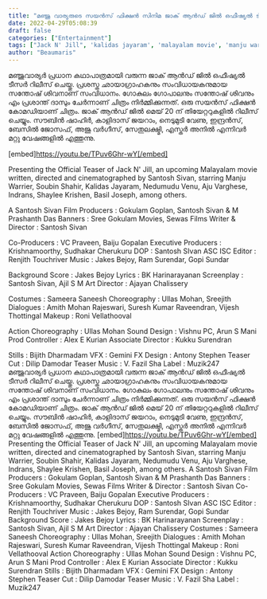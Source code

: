 ```yaml
---
title: "മഞ്ജു വാര്യരുടെ സയൻസ് ഫിക്ഷൻ സിനിമ ജാക് ആൻഡ് ജിൽ ഒഫീഷ്യൽ ടീസർ"
date: 2022-04-29T05:08:39
draft: false
categories: ["Entertainment"]
tags: ["Jack N' Jill", 'kalidas jayaram', 'malayalam movie', 'manju warrier', 'santhosh sivan', 'teaser']
author: "Beaumaris"
---
```


മഞ്ജുവാര്യർ പ്രധാന കഥാപാത്രമായി വരുന്ന ജാക് ആൻഡ് ജിൽ ഒഫീഷ്യൽ ടീസർ റിലീസ് ചെയ്തു. പ്രശസ്ത ഛായാഗ്രാഹകനും സംവിധായകനുമായ സന്തോഷ് ശിവനാണ് സംവിധാനം. ഗോകുലം ഗോപാലനും സന്തോഷ് ശിവനും എം പ്രശാന്ത് ദാസും ചേർന്നാണ് ചിത്രം നിർമ്മിക്കുന്നത്. ഒരു സയൻസ് ഫിക്ഷൻ കോമഡിയാണ് ചിത്രം. ജാക് ആൻഡ് ജിൽ മെയ് 20 ന് തിയേറ്ററുകളിൽ റിലീസ് ചെയ്യും. സൗബിൻ ഷാഹിർ, കാളിദാസ് ജയറാം, നെടുമുടി വേണു, ഇന്ദ്രൻസ്, ബേസിൽ ജോസഫ്, അജു വർഗീസ്, സേതുലക്ഷ്മി, എസ്തർ അനിൽ എന്നിവർ മറ്റു വേഷങ്ങളിൽ എത്തുന്നു.

[embed]https://youtu.be/TPuv6Ghr-wY[/embed]

Presenting the Official Teaser of Jack N' Jill, an upcoming Malayalam movie written, directed and cinematographed by Santosh Sivan, starring Manju Warrier, Soubin Shahir, Kalidas Jayaram, Nedumudu Venu, Aju Varghese, Indrans, Shaylee Krishen, Basil Joseph, among others.

A Santosh Sivan Film
Producers : Gokulam Goplan, Santosh Sivan &amp; M Prashanth Das
Banners : Sree Gokulam Movies, Sewas Films
Writer &amp; Director : Santosh Sivan

Co-Producers : VC Praveen, Baiju Gopalan
Executive Producers : Krishnamoorthy, Sudhakar Cherukuru
DOP : Santosh SIvan ASC ISC
Editor : Renjith Touchriver
Music : Jakes Bejoy, Ram Surendar, Gopi Sundar

Background Score : Jakes Bejoy
Lyrics : BK Harinarayanan
Screenplay : Santosh Sivan, Ajil S M
Art Director : Ajayan Chalissery

Costumes : Sameera Saneesh
Choreography : Ullas Mohan, Sreejith
Dialogues : Amith Mohan Rajeswari, Suresh Kumar Raveendran, Vijesh Thottingal
Makeup : Roni Vellathooval

Action Choreography : Ullas Mohan
Sound Design : Vishnu PC, Arun S Mani
Prod Controller : Alex E Kurian
Associate Director : Kukku Surendran

Stills : Bijith Dharmadam
VFX : Gemini FX
Design : Antony Stephen
Teaser Cut : Dilip Damodar
Teaser Music : V. Fazil Sha
Label : Muzik247
മഞ്ജുവാര്യർ പ്രധാന കഥാപാത്രമായി വരുന്ന ജാക് ആൻഡ് ജിൽ ഒഫീഷ്യൽ ടീസർ റിലീസ് ചെയ്തു. പ്രശസ്ത ഛായാഗ്രാഹകനും സംവിധായകനുമായ സന്തോഷ് ശിവനാണ് സംവിധാനം. ഗോകുലം ഗോപാലനും സന്തോഷ് ശിവനും എം പ്രശാന്ത് ദാസും ചേർന്നാണ് ചിത്രം നിർമ്മിക്കുന്നത്. ഒരു സയൻസ് ഫിക്ഷൻ കോമഡിയാണ് ചിത്രം. ജാക് ആൻഡ് ജിൽ മെയ് 20 ന് തിയേറ്ററുകളിൽ റിലീസ് ചെയ്യും. സൗബിൻ ഷാഹിർ, കാളിദാസ് ജയറാം, നെടുമുടി വേണു, ഇന്ദ്രൻസ്, ബേസിൽ ജോസഫ്, അജു വർഗീസ്, സേതുലക്ഷ്മി, എസ്തർ അനിൽ എന്നിവർ മറ്റു വേഷങ്ങളിൽ എത്തുന്നു. [embed]https://youtu.be/TPuv6Ghr-wY[/embed] Presenting the Official Teaser of Jack N' Jill, an upcoming Malayalam movie written, directed and cinematographed by Santosh Sivan, starring Manju Warrier, Soubin Shahir, Kalidas Jayaram, Nedumudu Venu, Aju Varghese, Indrans, Shaylee Krishen, Basil Joseph, among others. A Santosh Sivan Film Producers : Gokulam Goplan, Santosh Sivan & M Prashanth Das Banners : Sree Gokulam Movies, Sewas Films Writer & Director : Santosh Sivan Co-Producers : VC Praveen, Baiju Gopalan Executive Producers : Krishnamoorthy, Sudhakar Cherukuru DOP : Santosh SIvan ASC ISC Editor : Renjith Touchriver Music : Jakes Bejoy, Ram Surendar, Gopi Sundar Background Score : Jakes Bejoy Lyrics : BK Harinarayanan Screenplay : Santosh Sivan, Ajil S M Art Director : Ajayan Chalissery Costumes : Sameera Saneesh Choreography : Ullas Mohan, Sreejith Dialogues : Amith Mohan Rajeswari, Suresh Kumar Raveendran, Vijesh Thottingal Makeup : Roni Vellathooval Action Choreography : Ullas Mohan Sound Design : Vishnu PC, Arun S Mani Prod Controller : Alex E Kurian Associate Director : Kukku Surendran Stills : Bijith Dharmadam VFX : Gemini FX Design : Antony Stephen Teaser Cut : Dilip Damodar Teaser Music : V. Fazil Sha Label : Muzik247
